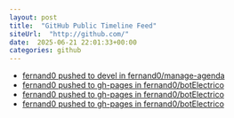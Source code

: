 ```yaml
---
layout: post
title:  "GitHub Public Timeline Feed"
siteUrl:  "http://github.com/"
date:  2025-06-21 22:01:33+00:00
categories: github
---
```

*  [fernand0 pushed to devel in fernand0/manage-agenda](https://github.com/fernand0/manage-agenda/compare/82386c215b...430571e1f3)
*  [fernand0 pushed to gh-pages in fernand0/botElectrico](https://github.com/fernand0/botElectrico/compare/68e873a4a6...f2f51541a1)
*  [fernand0 pushed to gh-pages in fernand0/botElectrico](https://github.com/fernand0/botElectrico/compare/2692b6090e...5493e17062)
*  [fernand0 pushed to gh-pages in fernand0/botElectrico](https://github.com/fernand0/botElectrico/compare/7a35ba55f9...ec457bd35a)
